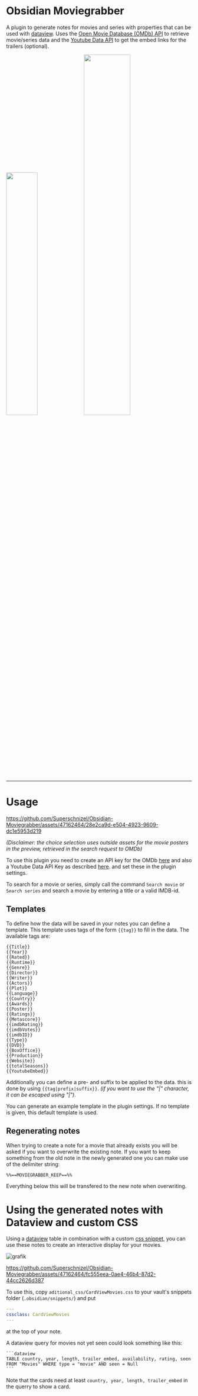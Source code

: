 # Obsidian Moviegrabber

A plugin to generate notes for movies and series with properties that can be used with [dataview](https://github.com/blacksmithgu/obsidian-dataview). Uses the [Open Movie Database (OMDb) API](http://www.omdbapi.com/) to retrieve movie/series data and the [Youtube Data API](https://developers.google.com/youtube/v3/docs?hl=de) to get the embed links for the trailers (optional).

<p float="left">
	<img src="https://github.com/Superschnizel/Obsidian-Moviegrabber/assets/47162464/3df2496a-ad9c-46ec-a806-b048100e7d70" width="41%">
	<img src="https://github.com/Superschnizel/Obsidian-Moviegrabber/assets/47162464/99770856-7e87-4333-88c0-690e16688d55" width="50%">
</p>

---

# Usage

https://github.com/Superschnizel/Obsidian-Moviegrabber/assets/47162464/28e2ca9d-e504-4923-9609-dc1e5953d219

*(Disclaimer: the choice selection uses outside assets for the movie posters in the preview, retrieved in the search request to OMDb)*

To use this plugin you need to create an API key for the OMDb [here](http://www.omdbapi.com/apikey.aspx) and also a Youtube Data API Key as described [here](https://developers.google.com/youtube/v3/docs#calling-the-api). and set these in the plugin settings.

To search for a movie or series, simply call the command `Search movie` or `Search series` and search a movie by entering a title or a valid IMDB-id.

## Templates

To define how the data will be saved in your notes you can define a template. This template uses tags of the form `{{tag}}` to fill in the data. The available tags are:
```
{{Title}}
{{Year}}
{{Rated}}
{{Runtime}}
{{Genre}}
{{Director}}
{{Writer}}
{{Actors}}
{{Plot}}
{{Language}}
{{Country}}
{{Awards}}
{{Poster}}
{{Ratings}}
{{Metascore}}
{{imdbRating}}
{{imdbVotes}}
{{imdbID}}
{{Type}}
{{DVD}}
{{BoxOffice}}
{{Production}}
{{Website}}
{{totalSeasons}}
{{YoutubeEmbed}}
```
Additionally you can define a pre- and suffix to be applied to the data. this is done by using `{{tag|prefix|suffix}}`. *(if you want to use the "|" character, it can be escaped using "\|")*.

You can generate an example template in the plugin settings. If no template is given, this default template is used.

## Regenerating notes

When trying to create a note for a movie that already exists you will be asked if you want to overwrite the existing note. If you want to keep something from the old note in the newly generated one you can make use of the delimiter string:

```
%%==MOVIEGRABBER_KEEP==%%
```
Everything below this will be transfered to the new note when overwriting.

# Using the generated notes with Dataview and custom CSS

Using a [dataview](https://github.com/blacksmithgu/) table in combination with a custom [css snippet](https://help.obsidian.md/Extending+Obsidian/CSS+snippets), you can use these notes to create an interactive display for your movies.

![grafik](https://github.com/Superschnizel/Obsidian-Moviegrabber/assets/47162464/be2345a6-eeab-4e8b-b2e1-2a5263a9dc41)


https://github.com/Superschnizel/Obsidian-Moviegrabber/assets/47162464/fc555eea-0ae4-46b4-87d2-44cc2626d387

To use this, copy `aditional_css/CardViewMovies.css` to your vault's snippets folder (`.obsidian/snippets/`) and put 

```yaml
---
cssclass: CardViewMovies
---
```
at the top of your note.

A dataview query for movies not yet seen could look something like this:

````dataview
```dataview
TABLE country, year, length, trailer_embed, availability, rating, seen
FROM "Movies" WHERE type = "movie" AND seen = Null
```
````

Note that the cards need at least ``country, year, length, trailer_embed`` in the querry to show a card.
